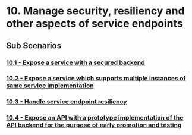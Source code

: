 # 10. Manage security, resiliency and other aspects of service endpoints 

## Sub Scenarios

### [10.1 - Expose a service with a secured backend](10.1-expose-service-with-secured-backend)
### [10.2 - Expose a service which supports multiple instances of same service implementation](10.2-expose-service-with-multiple-instances-of-same-service-implementation)
### [10.3 - Handle service endpoint resiliency](10.3-handle-service-endpoint-resiliency)
### [10.4 - Expose an API with a prototype implementation of the API backend for the purpose of early promotion and testing](10.4-expose-service-with-mock-backend)

